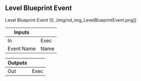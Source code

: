 ## Level Blueprint Event
Level Blueprint Event
![[../img/nd_img_LevelBlueprintEvent.png]]

|Inputs||
|--|--|
| In | Exec |
| Event Name | Name |

|Outputs||
|--|--|
| Out | Exec |

